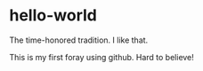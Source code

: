 # hello-world
The time-honored tradition.  I  like that.

This is my first foray using github.  Hard to believe!
